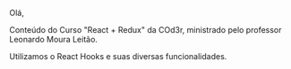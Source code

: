 Olá, 

Conteúdo do Curso "React + Redux" da COd3r, ministrado pelo professor Leonardo Moura Leitão.

Utilizamos o React Hooks e suas diversas funcionalidades.
